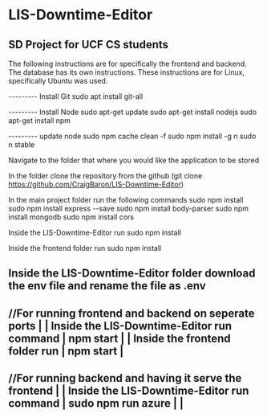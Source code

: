 # LIS-Downtime-Editor
SD Project for UCF CS students
--------------------------------------------------------------------------------------------------------------------------------------------------------------------------------
The following instructions are for specifically the frontend and backend. The database has its own instructions.
These instructions are for Linux, specifically Ubuntu was used.

--------- Install Git
sudo apt install git-all

--------- Install Node
sudo apt-get update
sudo apt-get install nodejs
sudo apt-get install npm

--------- update node
sudo npm cache clean -f
sudo npm install -g n
sudo n stable

Navigate to the folder that where you would
like the application to be stored

In the folder clone the repository from the github 
(git clone https://github.com/CraigBaron/LIS-Downtime-Editor)

In the main project folder run the following commands
sudo npm install
sudo npm install express --save
sudo npm install body-parser
sudo npm install mongodb
sudo npm install cors

Inside the LIS-Downtime-Editor run 
sudo npm install

Inside the frontend folder run 
sudo npm install

Inside the LIS-Downtime-Editor folder download the env file
and rename the file as .env
--------------------------------------------------------
//For running frontend and backend on seperate ports    |
                                                        |
Inside the LIS-Downtime-Editor run command              |
npm start                                               |
                                                        |
Inside the frontend folder run                          |
npm start                                               |
---------------------------------------------------------
//For running backend and having it serve the frontend  |
                                                        |
Inside the LIS-Downtime-Editor run command              |
sudo npm run azure                                      |
                                                        |
---------------------------------------------------------                                                        
